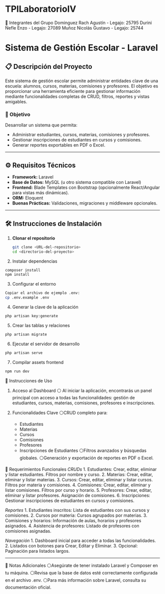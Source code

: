 # TPILaboratorioIV

👥 Integrantes del Grupo
Dominguez Rach Agustín - Legajo: 25795
Durini Nefle Enzo - Legajo: 27089
Muñoz Nicolás Gustavo - Legajo: 25744

# Sistema de Gestión Escolar - Laravel

## 📋 Descripción del Proyecto
Este sistema de gestión escolar permite administrar entidades clave de una escuela: alumnos, cursos, materias, comisiones y profesores. El objetivo es proporcionar una herramienta eficiente para gestionar información mediante funcionalidades completas de CRUD, filtros, reportes y vistas amigables.

### 🎯 Objetivo
Desarrollar un sistema que permita:
- Administrar estudiantes, cursos, materias, comisiones y profesores.
- Gestionar inscripciones de estudiantes en cursos y comisiones.
- Generar reportes exportables en PDF o Excel.

---

## ⚙️ Requisitos Técnicos
- **Framework:** Laravel
- **Base de Datos:** MySQL (u otro sistema compatible con Laravel)
- **Frontend:** Blade Templates con Bootstrap (opcionalmente React/Angular para vistas más dinámicas).
- **ORM:** Eloquent
- **Buenas Prácticas:** Validaciones, migraciones y middleware opcionales.

---

## 🛠️ Instrucciones de Instalación

1. **Clonar el repositorio**
   ```bash
   git clone <URL-del-repositorio>
   cd <directorio-del-proyecto>
   ```
2. Instalar dependencias
```bash
composer install
npm install
```
3. Configurar el entorno
```bash
Copiar el archivo de ejemplo .env:
cp .env.example .env
```
4. Generar la clave de la aplicación
```bash
php artisan key:generate
```
5. Crear las tablas y relaciones
```bash
php artisan migrate
```
6. Ejecutar el servidor de desarrollo
```bash
php artisan serve
```
7. Compilar assets frontend
```bash
npm run dev
```

🚀 Instrucciones de Uso
1. Acceso al Dashboard
   ⚪ Al iniciar la aplicación, encontrarás un panel principal con acceso a todas las funcionalidades: gestión de estudiantes, cursos, materias, comisiones, profesores e inscripciones.

2. Funcionalidades Clave
   ⚪CRUD completo para:
      * Estudiantes
      * Materias
      * Cursos
      * Comisiones
      * Profesores
      * Inscripciones de Estudiantes
   ⚪Filtros avanzados y búsquedas globales.
   ⚪Generación y exportación de reportes en PDF o Excel.
   
📑 Requerimientos Funcionales
   *CRUDs*
      1. Estudiantes: Crear, editar, eliminar y listar estudiantes. Filtros por nombre y curso.
      2. Materias: Crear, editar, eliminar y listar materias.
      3. Cursos: Crear, editar, eliminar y listar cursos. Filtros por materia y comisiones.
      4. Comisiones: Crear, editar, eliminar y listar comisiones. Filtros por curso y horario.
      5. Profesores: Crear, editar, eliminar y listar profesores. Asignación de comisiones.
      6. Inscripciones: Gestionar inscripciones de estudiantes en cursos y comisiones.

   *Reportes*
      1. Estudiantes inscritos: Lista de estudiantes con sus cursos y comisiones.
      2. Cursos por materia: Cursos agrupados por materias.
      3. Comisiones y horarios: Información de aulas, horarios y profesores asignados.
      4. Asistencia de profesores: Listado de profesores con comisiones asignadas.

   *Navegación*
      1. Dashboard inicial para acceder a todas las funcionalidades.
      2. Listados con botones para Crear, Editar y Eliminar.
      3. Opcional: Paginación para listados largos.

___

🧾 Notas Adicionales
     ⚪Asegúrate de tener instalado Laravel y Composer en tu máquina.
     ⚪Revisa que la base de datos esté correctamente configurada en el archivo .env.
     ⚪Para más información sobre Laravel, consulta su documentación oficial.


